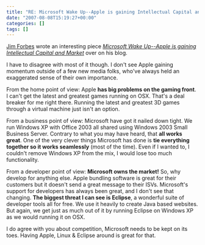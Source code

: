 ```yaml
---
title: "RE: Microsoft Wake Up--Apple is gaining Intellectual Capital and Market"
date: "2007-08-08T15:19:27+00:00"
categories: []
tags: []
---
```


<a href="http://forbesontech.typepad.com/my_weblog/">Jim Forbes</a> wrote an interesting piece <em><a href="http://forbesontech.typepad.com/my_weblog/2007/08/microsoft-wake-.html">Microsoft Wake Up--Apple is gaining Intellectual Capital and Market</a></em> over on his blog.

I have to disagree with most of it though. I don't see Apple gaining momentum outside of a few new media folks, who've always held an exaggerated sense of their own importance.

From the home point of view: Apple <strong>has big problems on the gaming front</strong>. I can't get the latest and greatest games running on OSX. That's a deal breaker for me right there. Running the latest and greatest 3D games through a virtual machine just isn't an option.

From a business point of view: Microsoft have got it nailed down tight. We run Windows XP with Office 2003 all shared using Windows 2003 Small Business Server. Contrary to what you may have heard, that <strong>all works great</strong>. One of the very clever things Microsoft has done is <strong>tie everything together so it works seamlessly</strong> (most of the time). Even if I wanted to, I couldn't remove Windows XP from the mix, I would lose too much functionality.

From a developer point of view: <strong>Microsoft owns the market!</strong> So, why develop for anything else. Apple bundling software is great for their customers but it doesn't send a great message to their ISVs. Microsoft's support for developers has always been great, and I don't see that changing. <strong>The biggest threat I can see is Eclipse</strong>, a wonderful suite of developer tools all for free. We use it heavily to create Java based websites. But again, we get just as much out of it by running Eclipse on Windows XP as we would running it on OSX.

I do agree with you about competition, Microsoft needs to be kept on its toes. Having Apple, Linux &amp; Eclipse around is great for that.
